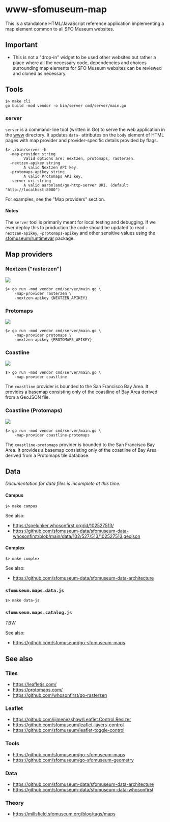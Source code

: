 # www-sfomuseum-map

This is a standalone HTML/JavaScript reference application implementing a map element common to all SFO Museum websites.

## Important

* This is not a "drop-in" widget to be used other websites but rather a place where all the necessary code, dependencies and choices surrounding map elements for SFO Museum websites can be reviewed and cloned as necessary.

## Tools

```
$> make cli
go build -mod vendor -o bin/server cmd/server/main.go
```

### server

`server` is a command-line tool (written in Go) to serve the web application in the [www](www) directory. It updates `data-` attributes on the `body` element of HTML pages with map provider and provider-specific details provided by flags.

```
$> ./bin/server -h
  -map-provider string
    	Valid options are: nextzen, protomaps, rasterzen.
  -nextzen-apikey string
    	A valid Nextzen API key.
  -protomaps-apikey string
    	A valid Protomaps API key.
  -server-uri string
    	A valid aaronland/go-http-server URI. (default "http://localhost:8080")
```

For examples, see the "Map providers" section.

#### Notes

The `server` tool is primarily meant for local testing and debugging. If we ever deploy this to production the code should be updated to read `-nextzen-apikey`, `-protomaps-apikey` and other sensitive values using the [sfomuseum/runtimevar](https://github.com/sfomuseum/runtimevar) package.

## Map providers

### Nextzen ("rasterzen")

![](docs/images/www-sfomuseum-map-nextzen.png)

```
$> go run -mod vendor cmd/server/main.go \
	-map-provider rasterzen \
	-nextzen-apikey {NEXTZEN_APIKEY}
```

### Protomaps

![](docs/images/www-sfomuseum-map-protomaps.png)

```
$> go run -mod vendor cmd/server/main.go \
	-map-provider protomaps \
	-nextzen-apikey {PROTOMAPS_APIKEY}
```

### Coastline

![](docs/images/www-sfomuseum-map-coastline.png)

```
$> go run -mod vendor cmd/server/main.go \
	-map-provider coastline
```

The `coastline` provider is bounded to the San Francisco Bay Area. It provides a basemap consisting only of the coastline of Bay Area derived from a GeoJSON file.

### Coastline (Protomaps)

![](docs/images/www-sfomuseum-map-coastline-pm.png)

```
$> go run -mod vendor cmd/server/main.go \
	-map-provider coastline-protomaps
```

The `coastline-protomaps` provider is bounded to the San Francisco Bay Area. It provides a basemap consisting only of the coastline of Bay Area derived from a Protomaps tile database.

## Data

_Documentation for data files is incomplete at this time._

#### Campus

```
$> make campus
```

See also:

* https://spelunker.whosonfirst.org/id/102527513/
* https://github.com/sfomuseum-data/sfomuseum-data-whosonfirst/blob/main/data/102/527/513/102527513.geojson

#### Complex

```
$> make complex
```

See also:

* https://github.com/sfomuseum-data/sfomuseum-data-architecture    

### `sfomuseum.maps.data.js`

```
$> make data-js
```

### `sfomuseum.maps.catalog.js`

_TBW_

See also:

* https://github.com/sfomuseum/go-sfomuseum-maps

## See also

### Tiles

* https://leafletjs.com/
* https://protomaps.com/
* https://github.com/whosonfirst/go-rasterzen

### Leaflet

* https://github.com/jjimenezshaw/Leaflet.Control.Resizer
* https://github.com/sfomuseum/leaflet-layers-control
* https://github.com/sfomuseum/leaflet-toggle-control

### Tools

* https://github.com/sfomuseum/go-sfomuseum-maps
* https://github.com/sfomuseum/go-sfomuseum-geometry

### Data

* https://github.com/sfomuseum-data/sfomuseum-data-architecture
* https://github.com/sfomuseum-data/sfomuseum-data-whosonfirst

### Theory

* https://millsfield.sfomuseum.org/blog/tags/maps